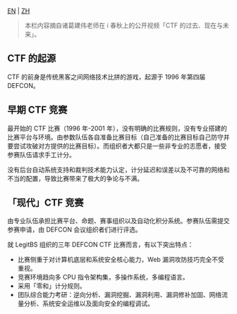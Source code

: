 [EN](./history.md) | [ZH](./history-zh.md)
> 本栏内容摘自诸葛建伟老师在 i 春秋上的公开视频「CTF 的过去、现在与未来」。

## CTF 的起源

CTF 的前身是传统黑客之间网络技术比拼的游戏，起源于 1996 年第四届 DEFCON。

## 早期 CTF 竞赛

最开始的 CTF 比赛（1996 年-2001
年），没有明确的比赛规则，没有专业搭建的比赛平台与环境。由参数队伍各自准备比赛目标（自己准备的比赛目标自己防守并要尝试攻破对方提供的比赛目标）。而组织者大都只是一些非专业的志愿者，接受参赛队伍请求手工计分。

没有后台自动系统支持和裁判技术能力认定，计分延迟和误差以及不可靠的网络和不当的配置，导致比赛带来了极大的争论与不满。

## 「现代」CTF 竞赛

由专业队伍承担比赛平台、命题、赛事组织以及自动化积分系统。参赛队伍需提交参赛申请，由 DEFCON 会议组织者们进行评选。

就 LegitBS 组织的三年 DEFCON CTF 比赛而言，有以下突出特点：

-   比赛侧重于对计算机底层和系统安全核心能力，Web 漏洞攻防技巧完全不受重视。
-   竞赛环境趋向多 CPU 指令架构集，多操作系统，多编程语言。
-   采用「零和」计分规则。
-   团队综合能力考研：逆向分析、漏洞挖掘、漏洞利用、漏洞修补加固、网络流量分析、系统安全运维以及面向安全的编程调试。
